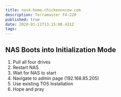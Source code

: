 ```yaml
---
title: nas4.home.chickenoncow.com
description: Terramaster F4-220
published: true
date: 2020-01-11T13:15:00.431Z
tags:
---
```


## NAS Boots into Initialization Mode

1. Pull all four drives
2. Restart NAS
3. Wait for NAS to start
4. Navigate to admin page (192.168.85.205)
5. Use existing TOS Installation
6. Hope and pray
